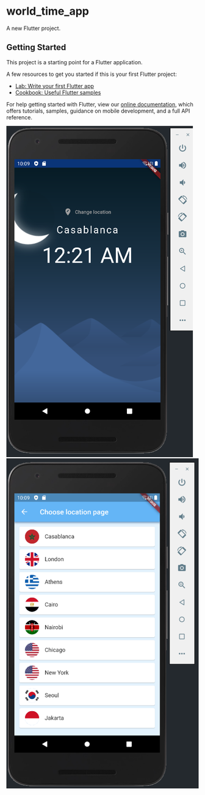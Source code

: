 # world_time_app

A new Flutter project.

## Getting Started

This project is a starting point for a Flutter application.

A few resources to get you started if this is your first Flutter project:

- [Lab: Write your first Flutter app](https://flutter.dev/docs/get-started/codelab)
- [Cookbook: Useful Flutter samples](https://flutter.dev/docs/cookbook)

For help getting started with Flutter, view our
[online documentation](https://flutter.dev/docs), which offers tutorials,
samples, guidance on mobile development, and a full API reference.


![alt text](https://github.com/amine-elghazali/Flutter-World-Time-app/blob/main/demo_picrtures/Demo1.PNG)
![alt text](https://github.com/amine-elghazali/Flutter-World-Time-app/blob/main/demo_picrtures/Demo2.PNG)
